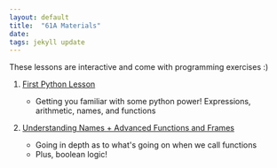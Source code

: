 ```yaml
---
layout: default
title:  "61A Materials"
date:  
tags: jekyll update
---
```

These lessons are interactive and come with programming exercises :)

1. [First Python Lesson](/python)
	- Getting you familiar with some python power! Expressions, arithmetic, names, and functions

2. [Understanding Names + Advanced Functions and Frames](/python2)
	- Going in depth as to what's going on when we call functions
	- Plus, boolean logic!